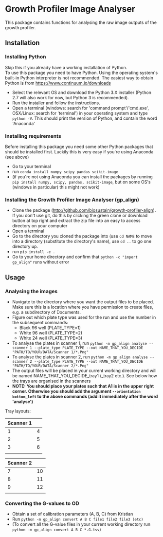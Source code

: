 # Growth Profiler Image Analyser
This package contains functions for analysing the raw image outputs of the growth profiler.

## Installation

### Installing Python
Skip this if you already have a working installation of Python.</br>
To use this package you need to have Python.
Using the operating system's built-in Python interpreter is not recommended.
The easiest way to obtain Python is from https://www.continuum.io/downloads
- Select the relevant OS and download the Python 3.X installer (Python 2.7 will also work for now, but Python 3 is recommended).
- Run the installer and follow the instructions.
- Open a terminal (windows: search for 'command prompt'/'cmd.exe', OSX/Linux: search for 'terminal') in your operating system and type `python -V`. This should print the version of Python, and contain the word 'Anaconda'

### Installing requirements
Before installing this package you need some other Python packages that should be installed first. Luckily this is very easy if you're using Anaconda (see above)
- Go to your terminal
- run `conda install numpy scipy pandas scikit-image`
- (if you're not using Anaconda you can install the packages by running `pip install numpy, scipy, pandas, scikit-image`, but on some OS's (windows in particular) this might not work)


### Installing the Growth Profiler Image Analyser (gp_align)
- Clone the package (http://github.com/biosustain/growth-profiler-align). If you don't use git, do this by clicking the green clone or download button at top right and extract the zip file into an easy to access directory on your computer
- Open a terminal
- Go to the directory you cloned the package into (use `cd NAME` to move into a directory (substitute the directory's name), use `cd ..` to go one directory up.
- run `pip install -e .`
- Go to your home directory and confirm that `python -c "import gp_align"` runs without error

## Usage

### Analysing the images
- Navigate to the directory where you want the output files to be placed. Make sure this is a location where you have permission to create files, e.g. a subdirectory of Documents.
- Figure out which plate type was used for the run and use the number in the subsequent commands:
  - Black 96 well (PLATE_TYPE=1)
  - White 96 well (PLATE_TYPE=2)
  - White 24 well (PLATE_TYPE=3)
- To analyse the plates in scanner 1, run `python -m gp_align analyse --scanner 1 --plate_type PLATE_TYPE --out NAME_THAT_YOU_DECIDE "PATH/TO/YOUR/DATA/Scanner 1/*.Png"`
- To analyse the plates in scanner 2, run `python -m gp_align analyse --scanner 2 --plate_type PLATE_TYPE --out NAME_THAT_YOU_DECIDE "PATH/TO/YOUR/DATA/Scanner 2/*.Png"`
- The output files will be placed in your current working directory and will be named NAME_THAT_YOU_DECIDE_tray1 (_tray2 etc.). See below how the trays are organised in the scanners
- __NOTE: You should place your plates such that A1 is in the upper right corner. Otherwise you should add the argument `--orientation bottom_left` to the above commands (add it immediately after the word 'analyse')__


Tray layouts:

| Scanner 1  |   |
|---|---|
| 1 | 4 |
| 2 | 5 |
| 3 | 6 |
|   |   |


| Scanner 2  |   |
|---|---|
| 7 | 10 |
| 8 | 11 |
| 9 | 12 |
|   |   |


### Converting the G-values to OD
- Obtain a set of calibration parameters (A, B, C) from Kristian
- Run `python -m gp_align convert A B C file1 file2 file3 (etc)`
- (To convert all the G-value files in your current working directory run `python -m gp_align convert A B C *.G.tsv`)
